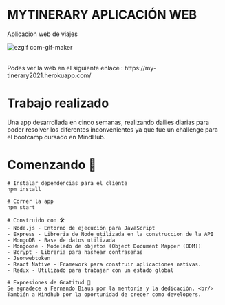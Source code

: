 # MYTINERARY APLICACIÓN WEB
Aplicacion web de viajes <br/>

![ezgif com-gif-maker](https://user-images.githubusercontent.com/66225450/121558589-2c710000-c9ec-11eb-84e3-67c8c5c83323.gif)

<br/>
Podes ver la web en el siguiente enlace : https://my-tinerary2021.herokuapp.com/

# Trabajo realizado
Una app desarrollada en cinco semanas, realizando dailies diarias para poder resolver los diferentes inconvenientes ya que fue un challenge para el bootcamp cursado en MindHub.
# Comenzando  🚀
```
# Instalar dependencias para el cliente
npm install

# Correr la app
npm start

# Construido con 🛠️
- Node.js - Entorno de ejecución para JavaScript
- Express - Libreria de Node utilizada en la construccion de la API
- MongoDB - Base de datos utilizada
- Mongoose - Modelado de objetos (Object Document Mapper (ODM))
- Bcrypt - Librería para hashear contraseñas
- Jsonwebtoken
- React Native - Framework para construir aplicaciones nativas.
- Redux - Utilizado para trabajar con un estado global

# Expresiones de Gratitud 🎁
Se agradece a Fernando Biaus por la mentoría y la dedicación. <br/>
También a Mindhub por la oportunidad de crecer como developers.
